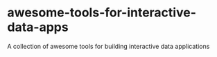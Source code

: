 # awesome-tools-for-interactive-data-apps
A collection of awesome tools for building interactive data applications
